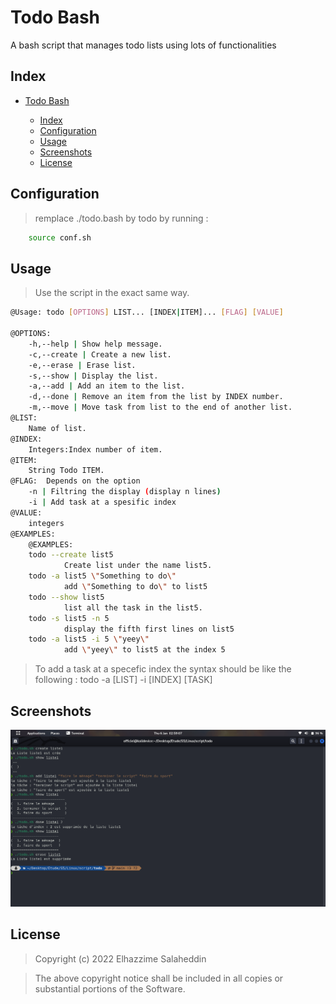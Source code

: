 # Todo Bash

A bash script that manages todo lists using lots of functionalities

## Index

- [Todo Bash](#Command-Line-TODO)

  - [Index](#index)
  - [Configuration](#configuration)
  - [Usage](#usage)
  - [Screenshots](#screenshots)
  - [License](#license)

## Configuration

> remplace ./todo.bash by todo by running :

```Bash
    source conf.sh
```

## Usage

> Use the script in the exact same way.

```Bash
@Usage: todo [OPTIONS] LIST... [INDEX|ITEM]... [FLAG] [VALUE]

@OPTIONS:
    -h,--help | Show help message.
    -c,--create | Create a new list.
    -e,--erase | Erase list.
    -s,--show | Display the list.
    -a,--add | Add an item to the list.
    -d,--done | Remove an item from the list by INDEX number.
    -m,--move | Move task from list to the end of another list.
@LIST:
    Name of list.
@INDEX:
    Integers:Index number of item.
@ITEM:
    String Todo ITEM.
@FLAG:  Depends on the option
    -n | Filtring the display (display n lines)
    -i | Add task at a spesific index
@VALUE:
    integers
@EXAMPLES:
    @EXAMPLES:
    todo --create list5
            Create list under the name list5.
    todo -a list5 \"Something to do\"
            add \"Something to do\" to list5
    todo --show list5
            list all the task in the list5.
    todo -s list5 -n 5
            display the fifth first lines on list5
    todo -a list5 -i 5 \"yeey\"
            add \"yeey\" to list5 at the index 5
```

> To add a task at a specefic index the syntax should be like the following : todo -a [LIST] -i [INDEX] [TASK]

## Screenshots

![Bash Todo Demo](images/demo.png)

## License

> Copyright (c) 2022 Elhazzime Salaheddin

> The above copyright notice shall be included in all copies or substantial portions of the Software.
